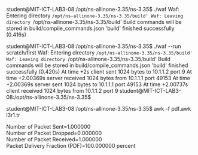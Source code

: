 student@MIT-ICT-LAB3-08:/opt/ns-allinone-3.35/ns-3.35$ ./waf
Waf: Entering directory `/opt/ns-allinone-3.35/ns-3.35/build'
Waf: Leaving directory `/opt/ns-allinone-3.35/ns-3.35/build'
Build commands will be stored in build/compile_commands.json
'build' finished successfully (0.416s)


student@MIT-ICT-LAB3-08:/opt/ns-allinone-3.35/ns-3.35$ ./waf --run scratch/first
Waf: Entering directory `/opt/ns-allinone-3.35/ns-3.35/build'
Waf: Leaving directory `/opt/ns-allinone-3.35/ns-3.35/build'
Build commands will be stored in build/compile_commands.json
'build' finished successfully (0.420s)
At time +2s client sent 1024 bytes to 10.1.1.2 port 9
At time +2.00369s server received 1024 bytes from 10.1.1.1 port 49153
At time +2.00369s server sent 1024 bytes to 10.1.1.1 port 49153
At time +2.00737s client received 1024 bytes from 10.1.1.2 port 9
student@MIT-ICT-LAB3-08:/opt/ns-allinone-3.35/ns-3.35$  

student@MIT-ICT-LAB3-08:/opt/ns-allinone-3.35/ns-3.35$ awk -f pdf.awk l3r1.tr

Number of Packet Sent=1.000000  
Number of Packet Dropped=0.000000  
Number of Packet Received=1.000000  
Packet Delivery Fraction (PDF)=100.000000 percent  



